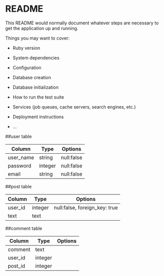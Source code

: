 

# README

This README would normally document whatever steps are necessary to get the
application up and running.

Things you may want to cover:

* Ruby version

* System dependencies

* Configuration

* Database creation

* Database initialization

* How to run the test suite

* Services (job queues, cache servers, search engines, etc.)

* Deployment instructions

* ...


##user table

|Column|Type|Options|
|-------|----|-------|
|user_name|string|null:false|
|password|integer|null:false|
|email| string|null:false|

##post table

|Column|Type|Options|
|------|----|-------|
|user_id|integer|null:false, foreign_key: true|
|text|text|         |

##comment table

|Column|Type|Options|
|------|----|-------|
|comment| text|     |
|user_id| integer|  |
|post_id| integer|  |

